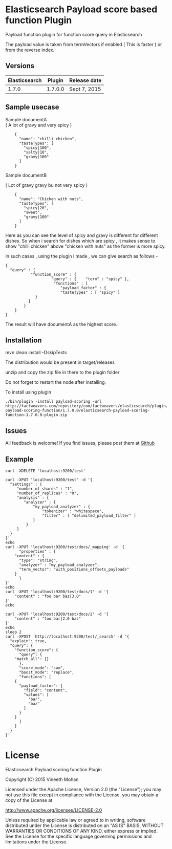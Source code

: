 # Elasticsearch Payload score based function Plugin

Payload function plugin for function score query in Elasticsearch

The payload value is taken from termVectors if enabled ( This is faster ) or from the reverse index.

## Versions


| Elasticsearch  | Plugin         | Release date |
| -------------- | -------------- | ------------ |
| 1.7.0          | 1.7.0.0        | Sept 7, 2015 |


## Sample usecase

Sample documentA <br/>
  ( A lot of gravy and very spicy )

		{
		  "name": "chilli chicken",
		  "tasteTypes": [
		    "spicy|100",
		    "salty|10",
		    "gravy|100"
		  ]
		}

Sample documentB <br/>

 ( Lot of gravy gravy bu not very spicy )

		{
		  "name": "Chicken with nuts",
		  "tasteTypes": [
		    "spicy|20",
		    "sweet",
		    "gravy|100"
		  ]
		}


Here as you can see the level of spicy and gravy is different for different dishes.
So when i search for dishes which are spicy , it makes sense to show "chilli chicken" above "chicken with nuts" as the former is more spicy.

In such cases , using the plugin i made , we can give search as follows -

	{
	  "query" : {
	           "function_score" : {
	                    "query" : {    "term" : "spicy" },
	                     "functions" : [
	                        "payload_factor" : {
	                        "tasteTypes" : [ "spicy" ] 
	             }
	          ]
	        }
	    }
	}

The result will have documentA as the highest score.

## Installation

mvn clean install -DskipTests

The distribution would be present in target/releases

unzip and copy the zip file in there to the plugin folder

Do not forget to restart the node after installing.

To install using plugin

	./bin/plugin -install payload-scoring -url  http://factweavers.com/repository/com/factweavers/elasticsearch/plugin/elasticsearch-payload-scoring-function/1.7.0.0/elasticsearch-payload-scoring-function-1.7.0.0-plugin.zip



## Issues

All feedback is welcome! If you find issues, please post them at [Github](https://github.com/Vineeth-Mohan/elasticsearch-payload-scoring-function/issues)


## Example

	curl -XDELETE 'localhost:9200/test'

	curl -XPUT 'localhost:9200/test' -d '{
	  "settings" : {
	     "number_of_shards" : "1",
	     "number_of_replicas" : "0",
	     "analysis" : {
		    "analyzer" : {
		        "my_payload_analyzer" : {
		            "tokenizer" : "whitespace",
		            "filter" : [ "delimited_payload_filter" ]
		        }
		     }
	     }
	  }
	}'
	echo
	curl -XPUT 'localhost:9200/test/docs/_mapping' -d '{
	      "properties" : {
		"content" : {
		  "type": "string",
		  "analyzer" : "my_payload_analyzer",
		  "term_vector": "with_positions_offsets_payloads"
		}
	      }
	}'
	echo
	curl -XPUT 'localhost:9200/test/docs/1' -d '{
	    "content" : "foo bar baz|3.0"
	}'
	echo

	curl -XPUT 'localhost:9200/test/docs/2' -d '{
	    "content" : "foo bar|2.0 baz"
	}'
	echo
	sleep 2
	curl -XPOST 'http://localhost:9200/test/_search' -d '{
	  "explain": true,
	  "query": {
	    "function_score": {
	      "query": {
		"match_all": {}
	      },
	      "score_mode": "sum",
	      "boost_mode": "replace",
	      "functions": [
		{
		  "payload_factor": {
		    "field": "content",
		    "values": [
		      "bar",
		      "baz"
		    ]
		  }
		}
	      ]
	    }
	  }
	}'



# License

Elasticsearch Payload scoring function Plugin

Copyright (C) 2015 Vineeth Mohan

Licensed under the Apache License, Version 2.0 (the "License");
you may not use this file except in compliance with the License.
you may obtain a copy of the License at

http://www.apache.org/licenses/LICENSE-2.0

Unless required by applicable law or agreed to in writing, software
distributed under the License is distributed on an "AS IS" BASIS,
WITHOUT WARRANTIES OR CONDITIONS OF ANY KIND, either express or implied.
See the License for the specific language governing permissions and
limitations under the License.
